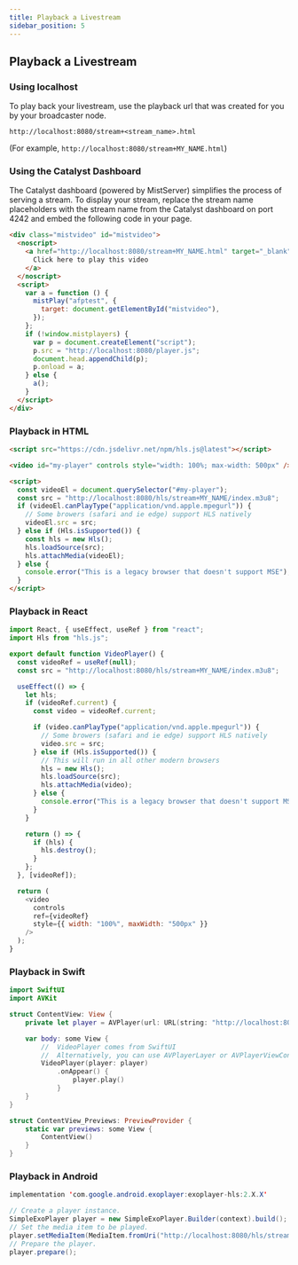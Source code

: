 ```yaml
---
title: Playback a Livestream
sidebar_position: 5
---
```


## Playback a Livestream

### Using localhost

To play back your livestream, use the playback url that was created for you by
your broadcaster node.

`http://localhost:8080/stream+<stream_name>.html`

(For example, `http://localhost:8080/stream+MY_NAME.html`)

### Using the Catalyst Dashboard

The Catalyst dashboard (powered by MistServer) simplifies the process of serving a stream. To display your stream, replace the stream name placeholders with the stream name from the Catalyst dashboard on port 4242 and embed the following code in your page.

```html
<div class="mistvideo" id="mistvideo">
  <noscript>
    <a href="http://localhost:8080/stream+MY_NAME.html" target="_blank">
      Click here to play this video
    </a>
  </noscript>
  <script>
    var a = function () {
      mistPlay("afptest", {
        target: document.getElementById("mistvideo"),
      });
    };
    if (!window.mistplayers) {
      var p = document.createElement("script");
      p.src = "http://localhost:8080/player.js";
      document.head.appendChild(p);
      p.onload = a;
    } else {
      a();
    }
  </script>
</div>
```

### Playback in HTML

```html
<script src="https://cdn.jsdelivr.net/npm/hls.js@latest"></script>

<video id="my-player" controls style="width: 100%; max-width: 500px" />

<script>
  const videoEl = document.querySelector("#my-player");
  const src = "http://localhost:8080/hls/stream+MY_NAME/index.m3u8";
  if (videoEl.canPlayType("application/vnd.apple.mpegurl")) {
    // Some browers (safari and ie edge) support HLS natively
    videoEl.src = src;
  } else if (Hls.isSupported()) {
    const hls = new Hls();
    hls.loadSource(src);
    hls.attachMedia(videoEl);
  } else {
    console.error("This is a legacy browser that doesn't support MSE");
  }
</script>
```

### Playback in React

```js
import React, { useEffect, useRef } from "react";
import Hls from "hls.js";

export default function VideoPlayer() {
  const videoRef = useRef(null);
  const src = "http://localhost:8080/hls/stream+MY_NAME/index.m3u8";

  useEffect(() => {
    let hls;
    if (videoRef.current) {
      const video = videoRef.current;

      if (video.canPlayType("application/vnd.apple.mpegurl")) {
        // Some browers (safari and ie edge) support HLS natively
        video.src = src;
      } else if (Hls.isSupported()) {
        // This will run in all other modern browsers
        hls = new Hls();
        hls.loadSource(src);
        hls.attachMedia(video);
      } else {
        console.error("This is a legacy browser that doesn't support MSE");
      }
    }

    return () => {
      if (hls) {
        hls.destroy();
      }
    };
  }, [videoRef]);

  return (
    <video
      controls
      ref={videoRef}
      style={{ width: "100%", maxWidth: "500px" }}
    />
  );
}
```

### Playback in Swift

```swift
import SwiftUI
import AVKit

struct ContentView: View {
    private let player = AVPlayer(url: URL(string: "http://localhost:8080/hls/stream+MY_NAME/index.m3u8")!)

    var body: some View {
        //  VideoPlayer comes from SwiftUI
        //  Alternatively, you can use AVPlayerLayer or AVPlayerViewController
        VideoPlayer(player: player)
            .onAppear() {
                player.play()
            }
    }
}

struct ContentView_Previews: PreviewProvider {
    static var previews: some View {
        ContentView()
    }
}
```

### Playback in Android

```java
implementation 'com.google.android.exoplayer:exoplayer-hls:2.X.X'

// Create a player instance.
SimpleExoPlayer player = new SimpleExoPlayer.Builder(context).build();
// Set the media item to be played.
player.setMediaItem(MediaItem.fromUri("http://localhost:8080/hls/stream+MY_NAME/index.m3u8"));
// Prepare the player.
player.prepare();
```
